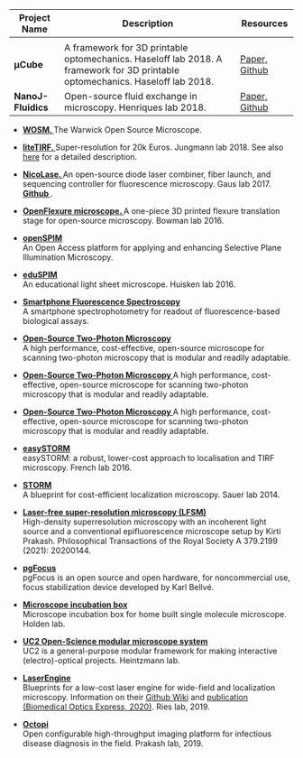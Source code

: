 |Project Name | Description | Resources  
|---|---|---
|<img width=100/>|<img width=450/>|<img width=100/>
| **µCube**| A framework for 3D printable optomechanics. Haseloff lab 2018. A framework for 3D printable optomechanics. Haseloff lab 2018.| <a href="https://doi.org/10.5334%2Fjoh.8"> Paper, <a> <a href="https://mdelmans.github.io/uCube/"> Github</a>
| **NanoJ-Fluidics** | Open-source fluid exchange in microscopy. Henriques lab 2018. | <a href="https://doi.org/10.1038/s41467-019-09231-9"> Paper, <a> <a href="https://github.com/HenriquesLab/NanoJ-Fluidics"> Github </a> 

* <a href="https://wosmic.org/"> <strong> WOSM. </strong> </a> 
The Warwick Open Source Microscope.

* <a href="https://doi.org/10.1002%2Fcphc.201800630"> <strong> liteTIRF. </strong> </a> 
Super-resolution for 20k Euros. Jungmann lab 2018. See also <a href="http://www.alexauer.me/litetirf/">here</a> for a detailed description. 

* <a href="https://doi.org/10.1371%2Fjournal.pone.0173879"> <strong> NicoLase. </strong> </a> 
An open-source diode laser combiner, fiber launch, and sequencing controller for fluorescence microscopy. Gaus lab 2017. <a href="https://github.com/PRNicovich/NicoLase"> <strong> Github </strong> </a>. 

* <a href="https://github.com/rwb27/openflexure_microscope"> <strong> OpenFlexure microscope. </strong> </a> 
A one-piece 3D printed flexure translation stage for open-source microscopy. Bowman lab 2016. 

* <a href="http://openspim.org/Welcome_to_the_OpenSPIM_Wiki"> <strong> openSPIM </strong> </a> <br>
An Open Access platform for applying and enhancing Selective Plane Illumination Microscopy.

* <a href="http://journals.plos.org/plosone/article?id=10.1371/journal.pone.0161402"> <strong> eduSPIM </strong> </a> <br>
An educational light sheet microscope. Huisken lab 2016. 

* <a href="https://pubs.acs.org/doi/10.1021/ac502080t"> <strong> Smartphone Fluorescence Spectroscopy </strong> </a> <br>
A smartphone spectrophotometry for readout of fluorescence-based biological assays.

* <a href="https://doi.org/10.1371/journal.pone.0110475"> <strong> Open-Source Two-Photon Microscopy </strong> </a> <br>
A high performance, cost-effective, open-source microscope for scanning two-photon microscopy that is modular and readily adaptable.

* <a href="https://doi.org/10.1371/journal.pone.0110475"> <strong> Open-Source Two-Photon Microscopy </strong> </a> 
  A high performance, cost-effective, open-source microscope for scanning two-photon microscopy that is modular and readily adaptable.
  
* <a href="https://doi.org/10.1371/journal.pone.0110475"> <strong> Open-Source Two-Photon Microscopy </strong> </a> A high performance, cost-effective, open-source microscope for scanning two-photon microscopy that is modular and readily adaptable.

* <a href="https://doi.org/10.1002%2Fjbio.201500324"> <strong> easySTORM </strong> </a> <br>
easySTORM: a robust, lower-cost approach to localisation and TIRF microscopy. French lab 2016. 

* <a href="https://doi.org/10.1002%2Fcphc.201300739"> <strong> STORM </strong> </a> <br>
A blueprint for cost-efficient localization microscopy. Sauer lab 2014. 

* <a href="https://doi.org/10.1098/rsta.2020.0144"> <strong> Laser-free super-resolution microscopy (LFSM) </strong> </a> <br>
High-density superresolution microscopy with an incoherent light source and a conventional epifluorescence microscope setup by Kirti Prakash. Philosophical Transactions of the Royal Society A 379.2199 (2021): 20200144. 

* <a href="http://big.umassmed.edu/wiki/index.php/PgFocus"> <strong> pgFocus </strong> </a> <br>
pgFocus is an open source and open hardware, for noncommercial use, focus stabilization device developed by Karl Bellvé.

* <a href="https://github.com/HoldenLab/microscope-incubation-box"> <strong> Microscope incubation box </strong> </a> <br>
Microscope incubation box for home built single molecule microscope. Holden lab.

* <a href="https://github.com/bionanoimaging/UC2-GIT"> <strong> UC2 Open-Science modular microscope system </strong> </a> <br>
UC2 is a general-purpose modular framework for making interactive (electro)-optical projects. Heintzmann lab.

* <a href="https://github.com/ries-lab/LaserEngine"> <strong> LaserEngine </strong> </a> <br>
Blueprints for a low-cost laser engine for wide-field and localization microscopy. Information on their <a href="https://github.com/ries-lab/LaserEngine">Github Wiki</a> and <a href="http://dx.doi.org/10.1364/BOE.380815">publication (Biomedical Optics Express, 2020)</a>. Ries lab, 2019. 

* <a href="https://www.biorxiv.org/content/10.1101/684423v1"> <strong> Octopi </strong> </a> <br>
Open configurable high-throughput imaging platform for infectious disease diagnosis in the field. Prakash lab, 2019.
	
